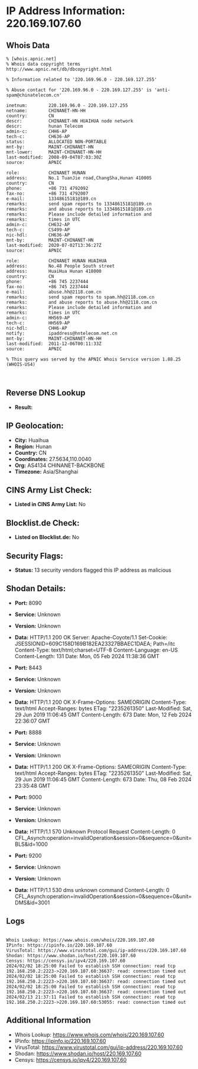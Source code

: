 # IP Address Information: 220.169.107.60

## Whois Data
```
% [whois.apnic.net]
% Whois data copyright terms    http://www.apnic.net/db/dbcopyright.html

% Information related to '220.169.96.0 - 220.169.127.255'

% Abuse contact for '220.169.96.0 - 220.169.127.255' is 'anti-spam@chinatelecom.cn'

inetnum:        220.169.96.0 - 220.169.127.255
netname:        CHINANET-HN-HH
country:        CN
descr:          CHINANET-HN HUAIHUA node network
descr:          hunan Telecom
admin-c:        CHH6-AP
tech-c:         CH636-AP
status:         ALLOCATED NON-PORTABLE
mnt-by:         MAINT-CHINANET-HN
mnt-lower:      MAINT-CHINANET-HN-HH
last-modified:  2008-09-04T07:03:30Z
source:         APNIC

role:           CHINANET HUNAN
address:        No.1 TuanJie road,ChangSha,Hunan 410005
country:        CN
phone:          +86 731 4792092
fax-no:         +86 731 4792007
e-mail:         13348615181@189.cn
remarks:        send spam reports to 13348615181@189.cn
remarks:        and abuse reports to 13348615181@189.cn
remarks:        Please include detailed information and
remarks:        times in UTC
admin-c:        CH632-AP
tech-c:         CS499-AP
nic-hdl:        CH636-AP
mnt-by:         MAINT-CHINANET-HN
last-modified:  2020-07-02T13:36:27Z
source:         APNIC

role:           CHINANET HUNAN HUAIHUA
address:        No.48 People South street
address:        HuaiHua Hunan 418000
country:        CN
phone:          +86 745 2237444
fax-no:         +86 745 2237444
e-mail:         abuse.hh@2118.com.cn
remarks:        send spam reports to spam.hh@2118.com.cn
remarks:        and abuse reports to abuse.hh@2118.com.cn
remarks:        Please include detailed information and
remarks:        times in UTC
admin-c:        HH569-AP
tech-c:         HH569-AP
nic-hdl:        CHH6-AP
notify:         ipaddress@hntelecom.net.cn
mnt-by:         MAINT-CHINANET-HN-HH
last-modified:  2011-12-06T00:11:33Z
source:         APNIC

% This query was served by the APNIC Whois Service version 1.88.25 (WHOIS-US4)



```
## Reverse DNS Lookup
- **Result:** 

## IP Geolocation:
- **City:** Huaihua
- **Region:** Hunan
- **Country:** CN
- **Coordinates:** 27.5634,110.0040
- **Org:** AS4134 CHINANET-BACKBONE
- **Timezone:** Asia/Shanghai

## CINS Army List Check:
- **Listed in CINS Army List:** 
No

## Blocklist.de Check:
- **Listed on Blocklist.de:** 
No

## Security Flags:
- **Status:** 13 security vendors flagged this IP address as malicious

## Shodan Details:
- **Port:** 8090
- **Service:** Unknown
- **Version:** Unknown
- **Data:** HTTP/1.1 200 OK
Server: Apache-Coyote/1.1
Set-Cookie: JSESSIONID=609C158D169B182EA23327BBAEC1DAEA; Path=/itc
Content-Type: text/html;charset=UTF-8
Content-Language: en-US
Content-Length: 131
Date: Mon, 05 Feb 2024 11:38:36 GMT



- **Port:** 8443
- **Service:** Unknown
- **Version:** Unknown
- **Data:** HTTP/1.1 200 OK
X-Frame-Options: SAMEORIGIN
Content-Type: text/html
Accept-Ranges: bytes
ETag: "2235261350"
Last-Modified: Sat, 29 Jun 2019 11:06:45 GMT
Content-Length: 673
Date: Mon, 12 Feb 2024 22:36:07 GMT



- **Port:** 8888
- **Service:** Unknown
- **Version:** Unknown
- **Data:** HTTP/1.1 200 OK
X-Frame-Options: SAMEORIGIN
Content-Type: text/html
Accept-Ranges: bytes
ETag: "2235261350"
Last-Modified: Sat, 29 Jun 2019 11:06:45 GMT
Content-Length: 673
Date: Thu, 08 Feb 2024 23:35:48 GMT



- **Port:** 9000
- **Service:** Unknown
- **Version:** Unknown
- **Data:** HTTP/1.1 570 Unknown Protocol Request
Content-Length: 0
CFL_Asynch:operation=invalidOperation&session=0&sequence=0&unit=BLS&id=1000



- **Port:** 9200
- **Service:** Unknown
- **Version:** Unknown
- **Data:** HTTP/1.1 530 dms unknown command
Content-Length: 0
CFL_Asynch:operation=invalidOperation&session=0&sequence=0&unit=DMS&id=3001



## Logs
```

Whois Lookup: https://www.whois.com/whois/220.169.107.60
IPinfo: https://ipinfo.io/220.169.107.60
VirusTotal: https://www.virustotal.com/gui/ip-address/220.169.107.60
Shodan: https://www.shodan.io/host/220.169.107.60
Censys: https://censys.io/ipv4/220.169.107.60
2024/02/02 18:25:00 Failed to establish SSH connection: read tcp 192.168.250.2:2223->220.169.107.60:36637: read: connection timed out
2024/02/02 18:25:00 Failed to establish SSH connection: read tcp 192.168.250.2:2223->220.169.107.60:36637: read: connection timed out
2024/02/02 18:25:00 Failed to establish SSH connection: read tcp 192.168.250.2:2223->220.169.107.60:36637: read: connection timed out
2024/02/13 21:37:11 Failed to establish SSH connection: read tcp 192.168.250.2:2223->220.169.107.60:53055: read: connection timed out

```
## Additional Information
- Whois Lookup: https://www.whois.com/whois/220.169.107.60
- IPinfo: https://ipinfo.io/220.169.107.60
- VirusTotal: https://www.virustotal.com/gui/ip-address/220.169.107.60
- Shodan: https://www.shodan.io/host/220.169.107.60
- Censys: https://censys.io/ipv4/220.169.107.60

